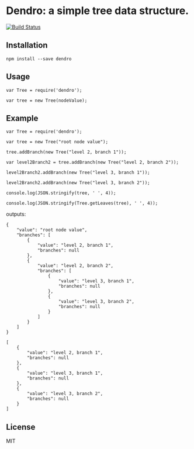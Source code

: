 Dendro: a simple tree data structure.
====

[![Build Status](https://travis-ci.org/sanx/dendro.svg?branch=master)](https://travis-ci.org/sanx/dendro)

Installation
----

`npm install --save dendro`

Usage
----

    var Tree = require('dendro');
    
    var tree = new Tree(nodeValue);

Example
----

    var Tree = require('dendro');
    
    var tree = new Tree("root node value");

    tree.addBranch(new Tree("level 2, branch 1"));

    var level2Branch2 = tree.addBranch(new Tree("level 2, branch 2"));

    level2Branch2.addBranch(new Tree("level 3, branch 1"));

    level2Branch2.addBranch(new Tree("level 3, branch 2"));

    console.log(JSON.stringify(tree, ' ', 4));

    console.log(JSON.stringify(Tree.getLeaves(tree), ' ', 4));

outputs:

    {
        "value": "root node value",
        "branches": [
            {
                "value": "level 2, branch 1",
                "branches": null
            },
            {
                "value": "level 2, branch 2",
                "branches": [
                    {
                        "value": "level 3, branch 1",
                        "branches": null
                    },
                    {
                        "value": "level 3, branch 2",
                        "branches": null
                    }
                ]
            }
        ]
    }

    [
        {
            "value": "level 2, branch 1",
            "branches": null
        },
        {
            "value": "level 3, branch 1",
            "branches": null
        },
        {
            "value": "level 3, branch 2",
            "branches": null
        }
    ]
    
License
----

MIT
